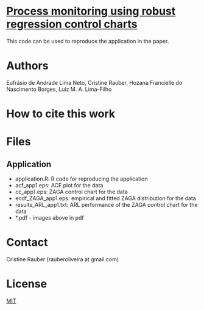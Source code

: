 # [Process monitoring using robust regression control charts]()

This code can be used to reproduce the application in the paper.

# Authors

Eufrásio de Andrade Lima Neto, Cristine Rauber, Hozana Francielle do Nascimento Borges, Luiz M. A. Lima-Filho

# How to cite this work

# Files

## Application 

* application.R: R code for reproducing the application 
* acf_app1.eps: ACF plot for the data
* cc_app1.eps: ZAGA control chart for the data
* ecdf_ZAGA_app1.eps: empirical and fitted ZAGA distribution for the data
* results_ARL_app1.txt: ARL performance of the ZAGA control chart for the data
* *.pdf - images above in pdf

# Contact 

Cristine Rauber (rauberoliveira at gmail.com)

# License
[MIT](https://github.com/rauberc/code_betareg/blob/main/LICENSE)
